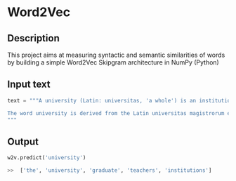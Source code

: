 # Word2Vec

## Description

This project aims at measuring syntactic and semantic similarities of words by building a simple Word2Vec Skipgram architecture in NumPy (Python) 

## Input text

```python
text = """A university (Latin: universitas, 'a whole') is an institution of higher (or tertiary) education and research which awards academic degrees in various academic disciplines. Universities typically offer both undergraduate and postgraduate programs. In the United States, universities must offer graduate degrees; institutions offering only undergraduate degrees are colleges.

The word university is derived from the Latin universitas magistrorum et scholarium, which roughly means "community of teachers and scholars".
"""
```

## Output
```python
w2v.predict('university') 

>>  ['the', 'university', 'graduate', 'teachers', 'institutions']
```
